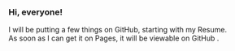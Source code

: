 ### Hi, everyone!
I will be putting a few things on GitHub, starting with my Resume.<br>
As soon as I can get it on Pages, it will be viewable on GitHub .
